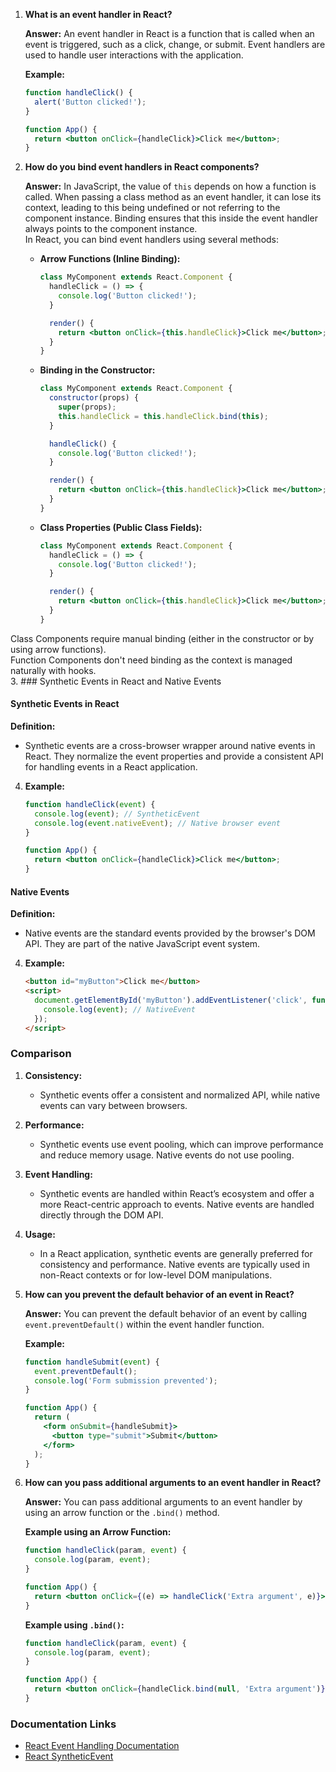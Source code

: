 1. **What is an event handler in React?**

   **Answer:** An event handler in React is a function that is called when an event is triggered, such as a click, change, or submit. Event handlers are used to handle user interactions with the application.

   **Example:**
   ```jsx
   function handleClick() {
     alert('Button clicked!');
   }

   function App() {
     return <button onClick={handleClick}>Click me</button>;
   }
   ```

2. **How do you bind event handlers in React components?**

   **Answer:** In JavaScript, the value of `this` depends on how a function is called. When passing a class method as an event handler, it can lose its context, leading to this being undefined or not referring to the component instance.
Binding ensures that this inside the event handler always points to the component instance. <br>In React, you can bind event handlers using several methods:

   - **Arrow Functions (Inline Binding):**
     ```jsx
     class MyComponent extends React.Component {
       handleClick = () => {
         console.log('Button clicked!');
       }

       render() {
         return <button onClick={this.handleClick}>Click me</button>;
       }
     }
     ```

   - **Binding in the Constructor:**
     ```jsx
     class MyComponent extends React.Component {
       constructor(props) {
         super(props);
         this.handleClick = this.handleClick.bind(this);
       }

       handleClick() {
         console.log('Button clicked!');
       }

       render() {
         return <button onClick={this.handleClick}>Click me</button>;
       }
     }
     ```

   - **Class Properties (Public Class Fields):**
     ```jsx
     class MyComponent extends React.Component {
       handleClick = () => {
         console.log('Button clicked!');
       }

       render() {
         return <button onClick={this.handleClick}>Click me</button>;
       }
     }
     ```
Class Components require manual binding (either in the constructor or by using arrow functions).<br>
Function Components don't need binding as the context is managed naturally with hooks.<br>
3. ### Synthetic Events in React and Native Events

#### Synthetic Events in React

**Definition:**
- Synthetic events are a cross-browser wrapper around native events in React. They normalize the event properties and provide a consistent API for handling events in a React application.



4. **Example:**
   ```jsx
   function handleClick(event) {
     console.log(event); // SyntheticEvent
     console.log(event.nativeEvent); // Native browser event
   }

   function App() {
     return <button onClick={handleClick}>Click me</button>;
   }
   ```



#### Native Events

**Definition:**
- Native events are the standard events provided by the browser's DOM API. They are part of the native JavaScript event system.


4. **Example:**
   ```html
   <button id="myButton">Click me</button>
   <script>
     document.getElementById('myButton').addEventListener('click', function(event) {
       console.log(event); // NativeEvent
     });
   </script>
   ```



### Comparison

1. **Consistency:**
   - Synthetic events offer a consistent and normalized API, while native events can vary between browsers.

2. **Performance:**
   - Synthetic events use event pooling, which can improve performance and reduce memory usage. Native events do not use pooling.

3. **Event Handling:**
   - Synthetic events are handled within React’s ecosystem and offer a more React-centric approach to events. Native events are handled directly through the DOM API.

4. **Usage:**
   - In a React application, synthetic events are generally preferred for consistency and performance. Native events are typically used in non-React contexts or for low-level DOM manipulations.


4. **How can you prevent the default behavior of an event in React?**

   **Answer:** You can prevent the default behavior of an event by calling `event.preventDefault()` within the event handler function.

   **Example:**
   ```jsx
   function handleSubmit(event) {
     event.preventDefault();
     console.log('Form submission prevented');
   }

   function App() {
     return (
       <form onSubmit={handleSubmit}>
         <button type="submit">Submit</button>
       </form>
     );
   }
   ```

5. **How can you pass additional arguments to an event handler in React?**

   **Answer:** You can pass additional arguments to an event handler by using an arrow function or the `.bind()` method.

   **Example using an Arrow Function:**
   ```jsx
   function handleClick(param, event) {
     console.log(param, event);
   }

   function App() {
     return <button onClick={(e) => handleClick('Extra argument', e)}>Click me</button>;
   }
   ```

   **Example using `.bind()`:**
   ```jsx
   function handleClick(param, event) {
     console.log(param, event);
   }

   function App() {
     return <button onClick={handleClick.bind(null, 'Extra argument')}>Click me</button>;
   }
   ```

### Documentation Links

- [React Event Handling Documentation](https://reactjs.org/docs/handling-events.html)
- [React SyntheticEvent](https://reactjs.org/docs/events.html)
